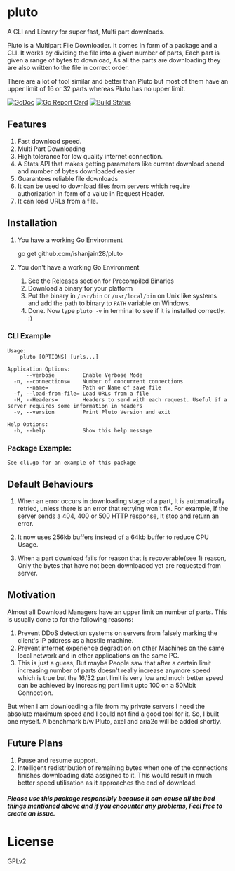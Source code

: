 # pluto
A CLI and Library for super fast, Multi part downloads.

Pluto is a Multipart File Downloader. It comes in form of a package and a CLI. It works by dividing the file into a given number of parts, Each part is given a range of bytes to download, As all the parts are downloading they are also written to the file in correct order.

There are a lot of tool similar and better than Pluto but most of them have an upper limit of 16 or 32 parts whereas Pluto has no upper limit.

[![GoDoc](https://godoc.org/github.com/ishanjain28/pluto/pluto?status.svg)](https://godoc.org/github.com/ishanjain28/pluto/pluto) 
[![Go Report Card](https://goreportcard.com/badge/github.com/ishanjain28/pluto)](https://goreportcard.com/report/github.com/ishanjain28/pluto)
[![Build Status](https://travis-ci.org/ishanjain28/pluto.svg?branch=master)](https://travis-ci.org/ishanjain28/pluto)

## Features

1. Fast download speed.
2. Multi Part Downloading
3. High tolerance for low quality internet connection. 
4. A Stats API that makes getting parameters like current download speed and number of bytes downloaded easier
5. Guarantees reliable file downloads
6. It can be used to download files from servers which require authorization in form of a value in Request Header.
7. It can load URLs from a file.


## Installation

1. You have a working Go Environment

    go get github.com/ishanjain28/pluto

2. You don't have a working Go Environment 
   1. See the [Releases](https://github.com/ishanjain28/pluto/releases) section for Precompiled Binaries
   2. Download a binary for your platform
   3. Put the binary in `/usr/bin` or `/usr/local/bin` on Unix like systems and add the path to binary to `PATH` variable on Windows.
   4. Done. Now type `pluto -v` in terminal to see if it is installed correctly. :)


### CLI Example
	Usage:
		pluto [OPTIONS] [urls...]

	Application Options:
	      --verbose         Enable Verbose Mode
	  -n, --connections=    Number of concurrent connections
	      --name=           Path or Name of save file
	  -f, --load-from-file= Load URLs from a file
	  -H, --Headers=        Headers to send with each request. Useful if a server requires some information in headers
	  -v, --version         Print Pluto Version and exit

	Help Options:
	  -h, --help            Show this help message

### Package Example:

	See cli.go for an example of this package


## Default Behaviours

1. When an error occurs in downloading stage of a part, It is automatically retried, unless there is an error that retrying won't fix. For example, If the server sends a 404, 400 or 500 HTTP response, It stop and return an error.

2. It now uses 256kb buffers instead of a 64kb buffer to reduce CPU Usage. 

3. When a part download fails for reason that is recoverable(see 1) reason, Only the bytes that have not been downloaded yet are requested from server.


## Motivation

Almost all Download Managers have an upper limit on number of parts. This is usually done to for the following reasons:

1. Prevent DDoS detection systems on servers from falsely marking the client's IP address as a hostile machine.
2. Prevent internet experience degradtion on other Machines on the same local network and in other applications on the same PC.
3. This is just a guess, But maybe People saw that after a certain limit increasing number of parts doesn't really increase anymore speed which is true but the 16/32 part limit is very low and much better speed can be achieved by increasing part limit upto 100 on a 50Mbit Connection.

But when I am downloading a file from my private servers I need the absolute maximum speed and I could not find a good tool for it. So, I built one myself. A benchmark b/w Pluto, axel and aria2c will be added shortly. 

## Future Plans

1. Pause and resume support.
2. Intelligent redistribution of remaining bytes when one of the connections finishes downloading data assigned to it. This would result in much better speed utilisation as it approaches the end of download.


##### Please use this package responsibly because it can cause all the bad things mentioned above and if you encounter any problems, Feel free to create an issue.

# License 

GPLv2
